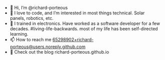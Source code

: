 - 👋 Hi, I’m @richard-porteous
- 💞️ I love to code, and I’m interested in most things technical. Solar panels, robotics, etc. 
- 🌱 I trained in electronics. Have worked as a software developer for a few decades. #living-life-backwards.
      most of my life has been self-directed learning. 
- 📫 How to reach me 65298902+richard-porteous@users.noreply.github.com
- 👀 Check out the blog richard-porteous.github.io

<!---
richard-porteous/richard-porteous is a ✨ special ✨ repository because its `README.md` (this file) appears on your GitHub profile.
You can click the Preview link to take a look at your changes.
--->
